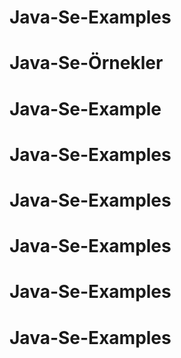 # Java-Se-Examples
# Java-Se-Örnekler
# Java-Se-Example
# Java-Se-Examples
# Java-Se-Examples
# Java-Se-Examples
# Java-Se-Examples
# Java-Se-Examples
